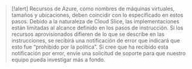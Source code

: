 >[!alert] Recursos de Azure, como nombres de máquinas virtuales, tamaños y ubicaciones, deben coincidir con lo especificado en estos pasos. Debido a la naturaleza de Cloud Slice, las implementaciones están limitadas al alcance definido en los pasos de instrucción. Si los recursos aprovisionados difieren de lo que se describe en las instrucciones, se recibirá una notificación de error que indicará que esto fue “prohibido por la política”. Si cree que ha recibido esta notificación por error, envíe una solicitud de soporte para que nuestro equipo pueda investigar más a fondo.
